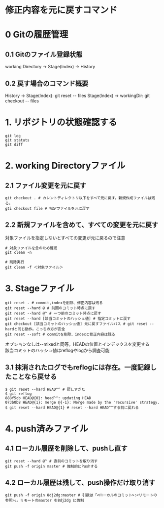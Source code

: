 # 修正内容を元に戻すコマンド

# 0 Gitの履歴管理

## 0.1 Gitのファイル登録状態
working Directory → Stage(Index) → History

## 0.2 戻す場合のコマンド概要
History → Stage(Index): git reset -- files
Stage(Index) → workingDir: git checkout -- files

#  1. リポジトリの状態確認する
```git
git log
git statuts
git diff
```

# 2. working Directoryファイル

## 2.1 ファイル変更を元に戻す
```git
git checkout . # カレントディレクトリ以下をすべて元に戻す。新規作成ファイルは残る。
gti checkout file # 指定ファイルを元に戻す 
```

## 2.2 新規ファイルを含めて、すべての変更を元に戻す
対象ファイルを指定しないとすべての変更が元に戻るので注意
```git
# 対象ファイルを念のため確認
git clean -n

# 削除実行
git clean -f ＜対象ファイル＞
```

# 3. Stageファイル
```git
git reset . # commit,indexを削除、修正内容は残る
git reset --hard @ # 前回のコミット時点に戻す
git reset --hard @^ # 一つ前のコミット時点に戻す
git reset --hard [該当コミットのハッシュ値] # 指定コミットに戻す
git checkout [該当コミットのハッシュ値] 元に戻すファイルパス # git reset --hardと同じ動作。こっちの方が安全
git reset --soft # commitを削除、indexと修正内容は残る
```
オプションなしは--mixedと同等。HEADの位置とインデックスを変更する  
該当コミットのハッシュ値はreflogやlogから調査可能

## 3.1 抹消されたログでもreflogには存在。一度記録したことなら戻せる
```
$ git reset --hard HEAD^^ # 戻しすぎた
$ git reflog
888f5cb HEAD@{0}: head^^: updating HEAD
073b0b8 HEAD@{1}: merge @{-1}: Merge made by the 'recursive' strategy.
$ git reset --hard HEAD@{1} # reset --hard HEAD^^する前に戻れる
```

# 4. push済みファイル

## 4.1 ローカル履歴を削除して、pushし直す
```
git reset --hard @^ # 直前のコミットを取り消す
git push -f origin master # 強制的にPushする
```

## 4.2 ローカル履歴は残して、push操作だけ取り消す
```
git push -f origin 8dj2dg:master # 引数は「<ローカルのコミット>:<リモートの参照>」。リモートのmaster を8dj2dg に強制
```
